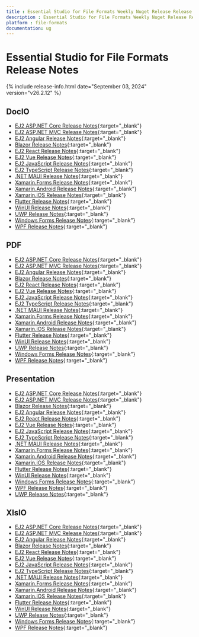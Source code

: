 ```yaml
---
title : Essential Studio for File Formats Weekly Nuget Release Release Notes  
description : Essential Studio for File Formats Weekly Nuget Release Release Notes  
platform : file-formats
documentation: ug
---
```


# Essential Studio for File Formats  Release Notes  

{% include release-info.html date="September 03, 2024" version="v26.2.12" %} 




## DocIO

* [EJ2 ASP.NET Core Release Notes](https://ej2.syncfusion.com/aspnetcore/documentation/release-notes/26.2.12#docio){:target="_blank"}
* [EJ2 ASP.NET MVC Release Notes](https://ej2.syncfusion.com/aspnetmvc/documentation/release-notes/26.2.12#docio){:target="_blank"}
* [EJ2 Angular Release Notes](https://ej2.syncfusion.com/angular/documentation/release-notes/26.2.12#docio){:target="_blank"}
* [Blazor Release Notes](https://blazor.syncfusion.com/documentation/release-notes/26.2.12#docio){:target="_blank"}
* [EJ2 React Release Notes](https://ej2.syncfusion.com/react/documentation/release-notes/26.2.12#docio){:target="_blank"}
* [EJ2 Vue  Release Notes](https://ej2.syncfusion.com/vue/documentation/release-notes/26.2.12#docio){:target="_blank"}
* [EJ2 JavaScript Release Notes](https://ej2.syncfusion.com/javascript/documentation/release-notes/26.2.12#docio){:target="_blank"}
* [EJ2 TypeScript Release Notes](https://ej2.syncfusion.com/documentation/release-notes/26.2.12#docio){:target="_blank"}
* [.NET MAUI Release Notes](/maui/release-notes/v26.2.12#docio){:target="_blank"}
* [Xamarin.Forms Release Notes](/xamarin/release-notes/v26.2.12#docio){:target="_blank"}
* [Xamarin.Android Release Notes](/xamarin-android/release-notes/v26.2.12#docio){:target="_blank"}
* [Xamarin.iOS Release Notes](/xamarin-ios/release-notes/v26.2.12#docio){:target="_blank"}
* [Flutter Release Notes](/flutter/release-notes/v26.2.12#docio){:target="_blank"}
* [WinUI Release Notes](/winui/release-notes/v26.2.12#docio){:target="_blank"}
* [UWP Release Notes](/uwp/release-notes/v26.2.12#docio){:target="_blank"}
* [Windows Forms Release Notes](/windowsforms/release-notes/v26.2.12#docio){:target="_blank"}
* [WPF Release Notes](/wpf/release-notes/v26.2.12#docio){:target="_blank"}



## PDF

* [EJ2 ASP.NET Core Release Notes](https://ej2.syncfusion.com/aspnetcore/documentation/release-notes/26.2.12#pdf){:target="_blank"}
* [EJ2 ASP.NET MVC Release Notes](https://ej2.syncfusion.com/aspnetmvc/documentation/release-notes/26.2.12#pdf){:target="_blank"}
* [EJ2 Angular Release Notes](https://ej2.syncfusion.com/angular/documentation/release-notes/26.2.12#pdf){:target="_blank"}
* [Blazor Release Notes](https://blazor.syncfusion.com/documentation/release-notes/26.2.12#pdf){:target="_blank"}
* [EJ2 React Release Notes](https://ej2.syncfusion.com/react/documentation/release-notes/26.2.12#pdf){:target="_blank"}
* [EJ2 Vue  Release Notes](https://ej2.syncfusion.com/vue/documentation/release-notes/26.2.12#pdf){:target="_blank"}
* [EJ2 JavaScript Release Notes](https://ej2.syncfusion.com/javascript/documentation/release-notes/26.2.12#pdf){:target="_blank"}
* [EJ2 TypeScript Release Notes](https://ej2.syncfusion.com/documentation/release-notes/26.2.12#pdf){:target="_blank"}
* [.NET MAUI Release Notes](/maui/release-notes/v26.2.12#pdf){:target="_blank"}
* [Xamarin.Forms Release Notes](/xamarin/release-notes/v26.2.12#pdf){:target="_blank"}
* [Xamarin.Android Release Notes](/xamarin-android/release-notes/v26.2.12#pdf){:target="_blank"}
* [Xamarin.iOS Release Notes](/xamarin-ios/release-notes/v26.2.12#pdf){:target="_blank"}
* [Flutter Release Notes](/flutter/release-notes/v26.2.12#pdf){:target="_blank"}
* [WinUI Release Notes](/winui/release-notes/v26.2.12#pdf){:target="_blank"}
* [UWP Release Notes](/uwp/release-notes/v26.2.12#pdf){:target="_blank"}
* [Windows Forms Release Notes](/windowsforms/release-notes/v26.2.12#pdf){:target="_blank"}
* [WPF Release Notes](/wpf/release-notes/v26.2.12#pdf){:target="_blank"}


## Presentation

* [EJ2 ASP.NET Core Release Notes](https://ej2.syncfusion.com/aspnetcore/documentation/release-notes/26.2.12#presentation){:target="_blank"}
* [EJ2 ASP.NET MVC Release Notes](https://ej2.syncfusion.com/aspnetmvc/documentation/release-notes/26.2.12#presentation){:target="_blank"}
* [Blazor Release Notes](https://blazor.syncfusion.com/documentation/release-notes/26.2.12#presentation){:target="_blank"}
* [EJ2 Angular Release Notes](https://ej2.syncfusion.com/angular/documentation/release-notes/26.2.12#presentation){:target="_blank"}
* [EJ2 React Release Notes](https://ej2.syncfusion.com/react/documentation/release-notes/26.2.12#presentation){:target="_blank"}
* [EJ2 Vue  Release Notes](https://ej2.syncfusion.com/vue/documentation/release-notes/26.2.12#presentation){:target="_blank"}
* [EJ2 JavaScript Release Notes](https://ej2.syncfusion.com/javascript/documentation/release-notes/26.2.12#presentation){:target="_blank"}
* [EJ2 TypeScript Release Notes](https://ej2.syncfusion.com/documentation/release-notes/26.2.12#presentation){:target="_blank"}
* [.NET MAUI Release Notes](/maui/release-notes/v26.2.12#presentation){:target="_blank"}
* [Xamarin.Forms Release Notes](/xamarin/release-notes/v26.2.12#presentation){:target="_blank"}
* [Xamarin.Android Release Notes](/xamarin-android/release-notes/v26.2.12#presentation){:target="_blank"}
* [Xamarin.iOS Release Notes](/xamarin-ios/release-notes/v26.2.12#presentation){:target="_blank"}
* [Flutter Release Notes](/flutter/release-notes/v26.2.12#presentation){:target="_blank"}
* [WinUI Release Notes](/winui/release-notes/v26.2.12#presentation){:target="_blank"}
* [Windows Forms Release Notes](/windowsforms/release-notes/v26.2.12#presentation){:target="_blank"}
* [WPF Release Notes](/wpf/release-notes/v26.2.12#presentation){:target="_blank"}
* [UWP Release Notes](/uwp/release-notes/v26.2.12#presentation){:target="_blank"}



## XlsIO

* [EJ2 ASP.NET Core Release Notes](https://ej2.syncfusion.com/aspnetcore/documentation/release-notes/26.2.12#xlsio){:target="_blank"}
* [EJ2 ASP.NET MVC Release Notes](https://ej2.syncfusion.com/aspnetmvc/documentation/release-notes/26.2.12#xlsio){:target="_blank"}
* [EJ2 Angular Release Notes](https://ej2.syncfusion.com/angular/documentation/release-notes/26.2.12#xlsio){:target="_blank"}
* [Blazor Release Notes](https://blazor.syncfusion.com/documentation/release-notes/26.2.12#xlsio){:target="_blank"}
* [EJ2 React Release Notes](https://ej2.syncfusion.com/react/documentation/release-notes/26.2.12#xlsio){:target="_blank"}
* [EJ2 Vue  Release Notes](https://ej2.syncfusion.com/vue/documentation/release-notes/26.2.12#xlsio){:target="_blank"}
* [EJ2 JavaScript Release Notes](https://ej2.syncfusion.com/javascript/documentation/release-notes/26.2.12#xlsio){:target="_blank"}
* [EJ2 TypeScript Release Notes](https://ej2.syncfusion.com/documentation/release-notes/26.2.12#xlsio){:target="_blank"}
* [.NET MAUI Release Notes](/maui/release-notes/v26.2.12#xlsio){:target="_blank"}
* [Xamarin.Forms Release Notes](/xamarin/release-notes/v26.2.12#xlsio){:target="_blank"}
* [Xamarin.Android Release Notes](/xamarin-android/release-notes/v26.2.12#xlsio){:target="_blank"}
* [Xamarin.iOS Release Notes](/xamarin-ios/release-notes/v26.2.12#xlsio){:target="_blank"}
* [Flutter Release Notes](/flutter/release-notes/v26.2.12#xlsio){:target="_blank"}
* [WinUI Release Notes](/winui/release-notes/v26.2.12#xlsio){:target="_blank"}
* [UWP Release Notes](/uwp/release-notes/v26.2.12#xlsio){:target="_blank"}
* [Windows Forms Release Notes](/windowsforms/release-notes/v26.2.12#xlsio){:target="_blank"}
* [WPF Release Notes](/wpf/release-notes/v26.2.12#xlsio){:target="_blank"}


